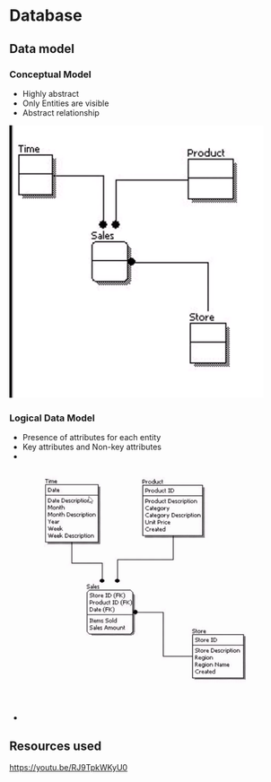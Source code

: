 # Database
## Data model
### Conceptual Model
- Highly abstract
- Only Entities are visible
- Abstract relationship

![](img/conceptual.png)
### Logical Data Model
- Presence of attributes for each entity
- Key attributes and Non-key attributes
- 
- ![](img/logical.png)

## Resources used
https://youtu.be/RJ9TpkWKyU0
